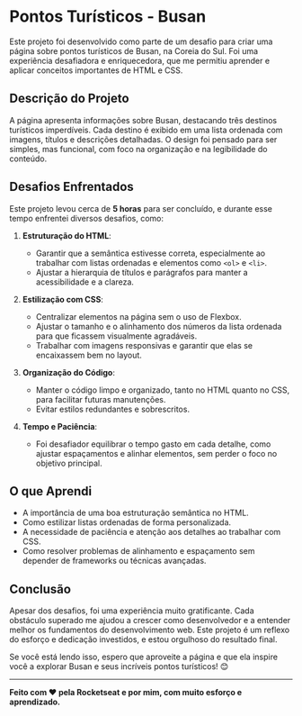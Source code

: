 # Pontos Turísticos - Busan

Este projeto foi desenvolvido como parte de um desafio para criar uma página sobre pontos turísticos de Busan, na Coreia do Sul. Foi uma experiência desafiadora e enriquecedora, que me permitiu aprender e aplicar conceitos importantes de HTML e CSS.

## Descrição do Projeto

A página apresenta informações sobre Busan, destacando três destinos turísticos imperdíveis. Cada destino é exibido em uma lista ordenada com imagens, títulos e descrições detalhadas. O design foi pensado para ser simples, mas funcional, com foco na organização e na legibilidade do conteúdo.

## Desafios Enfrentados

Este projeto levou cerca de **5 horas** para ser concluído, e durante esse tempo enfrentei diversos desafios, como:

1. **Estruturação do HTML**:
   - Garantir que a semântica estivesse correta, especialmente ao trabalhar com listas ordenadas e elementos como `<ol>` e `<li>`.
   - Ajustar a hierarquia de títulos e parágrafos para manter a acessibilidade e a clareza.

2. **Estilização com CSS**:
   - Centralizar elementos na página sem o uso de Flexbox.
   - Ajustar o tamanho e o alinhamento dos números da lista ordenada para que ficassem visualmente agradáveis.
   - Trabalhar com imagens responsivas e garantir que elas se encaixassem bem no layout.

3. **Organização do Código**:
   - Manter o código limpo e organizado, tanto no HTML quanto no CSS, para facilitar futuras manutenções.
   - Evitar estilos redundantes e sobrescritos.

4. **Tempo e Paciência**:
   - Foi desafiador equilibrar o tempo gasto em cada detalhe, como ajustar espaçamentos e alinhar elementos, sem perder o foco no objetivo principal.

## O que Aprendi

- A importância de uma boa estruturação semântica no HTML.
- Como estilizar listas ordenadas de forma personalizada.
- A necessidade de paciência e atenção aos detalhes ao trabalhar com CSS.
- Como resolver problemas de alinhamento e espaçamento sem depender de frameworks ou técnicas avançadas.

## Conclusão

Apesar dos desafios, foi uma experiência muito gratificante. Cada obstáculo superado me ajudou a crescer como desenvolvedor e a entender melhor os fundamentos do desenvolvimento web. Este projeto é um reflexo do esforço e dedicação investidos, e estou orgulhoso do resultado final.

Se você está lendo isso, espero que aproveite a página e que ela inspire você a explorar Busan e seus incríveis pontos turísticos! 😊

---

**Feito com ❤️ pela Rocketseat e por mim, com muito esforço e aprendizado.**
